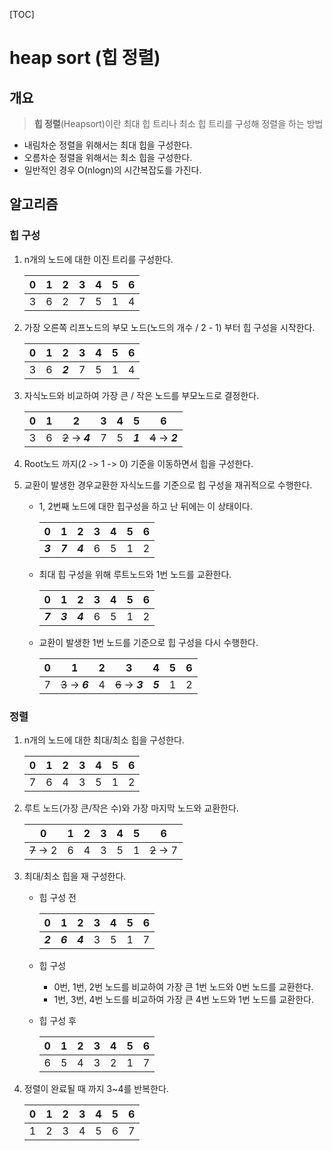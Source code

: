 [TOC]

# heap sort (힙 정렬)

## 개요

> **힙 정렬**(Heapsort)이란 최대  힙 트리나 최소 힙 트리를 구성해 정렬을 하는 방법

- 내림차순 정렬을 위해서는 최대 힙을 구성한다.
- 오름차순 정렬을 위해서는 최소 힙을 구성한다.
- 일반적인 경우 O(nlogn)의 시간복잡도를 가진다.

## 알고리즘

### 힙 구성

1. n개의 노드에 대한 이진 트리를 구성한다. 

   | 0    | 1    | 2    | 3    | 4    | 5    | 6    |
   | ---- | ---- | ---- | ---- | ---- | ---- | ---- |
   | 3    | 6    | 2    | 7    | 5    | 1    | 4    |

2. 가장 오른쪽 리프노드의 부모 노드(노드의 개수 / 2 - 1) 부터 힙 구성을 시작한다. 

   | 0    | 1    | 2       | 3    | 4    | 5    | 6    |
   | ---- | ---- | ------- | ---- | ---- | ---- | ---- |
   | 3    | 6    | _**2**_ | 7    | 5    | 1    | 4    |

3. 자식노드와 비교하여 가장 큰 / 작은 노드를 부모노드로 결정한다.

   | 0    | 1    | 2                 | 3    | 4    | 5       | 6                |
   | ---- | ---- | ----------------- | ---- | ---- | ------- | ---------------- |
   | 3    | 6    | ~~2~~  -> _**4**_ | 7    | 5    | _**1**_ | ~~4~~ -> _**2**_ |

4. Root노드 까지(2 -> 1 -> 0) 기준을 이동하면서 힙을 구성한다. 

5. 교환이 발생한 경우교환한 자식노드를 기준으로 힙 구성을 재귀적으로 수행한다.

   - 1, 2번째 노드에 대한 힙구성을 하고 난 뒤에는 이 상태이다.

	   | 0       | 1       | 2       | 3    | 4    | 5    | 6    |
	   | ------- | ------- | ------- | ---- | ---- | ---- | ---- |
	   | _**3**_ | _**7**_ | _**4**_ | 6    | 5    | 1    | 2    |

   - 최대 힙 구성을 위해 루트노드와 1번 노드를 교환한다.

	   | 0       | 1       | 2       | 3    | 4    | 5    | 6    |
	   | ------- | ------- | ------- | ---- | ---- | ---- | ---- |
	   | _**7**_ | _**3**_ | _**4**_ | 6    | 5    | 1    | 2    |

   - 교환이 발생한 1번 노드를 기준으로 힙 구성을 다시 수행한다.

	   | 0    | 1                | 2    | 3                | 4       | 5    | 6    |
	   | ---- | ---------------- | ---- | ---------------- | ------- | ---- | ---- |
	   | 7    | ~~3~~ -> _**6**_ | 4    | ~~6~~ -> _**3**_ | _**5**_ | 1    | 2    |


### 정렬

1. n개의 노드에 대한 최대/최소 힙을 구성한다.

   | 0    | 1    | 2    | 3    | 4    | 5    | 6    |
   | ---- | ---- | ---- | ---- | ---- | ---- | ---- |
   | 7    | 6    | 4    | 3    | 5    | 1    | 2    |

2. 루트 노드(가장 큰/작은 수)와 가장 마지막 노드와 교환한다.

   | 0          | 1    | 2    | 3    | 4    | 5    | 6          |
   | ---------- | ---- | ---- | ---- | ---- | ---- | ---------- |
   | ~~7~~ -> 2 | 6    | 4    | 3    | 5    | 1    | ~~2~~ -> 7 |

3. 최대/최소 힙을 재 구성한다.

   - 힙 구성 전
   
	   | 0       | 1       | 2       | 3    | 4    | 5    | 6    |
	   | ------- | ------- | ------- | ---- | ---- | ---- | ---- |
	   | _**2**_ | _**6**_ | _**4**_ | 3    | 5    | 1    | 7    |

   - 힙 구성
     - 0번, 1번, 2번 노드를 비교하여 가장 큰 1번 노드와 0번 노드를 교환한다.
     - 1번, 3번, 4번 노드를 비교하여 가장 큰 4번 노드와 1번 노드를 교환한다.
	 
   - 힙 구성 후

	   | 0    | 1    | 2    | 3    | 4    | 5    | 6    |
	   | ---- | ---- | ---- | ---- | ---- | ---- | ---- |
	   | 6    | 5    | 4    | 3    | 2    | 1    | 7    |

4. 정렬이 완료될 때 까지 3~4를 반복한다.

   | 0    | 1    | 2    | 3    | 4    | 5    | 6    |
   | ---- | ---- | ---- | ---- | ---- | ---- | ---- |
   | 1    | 2    | 3    | 4    | 5    | 6    | 7    |

